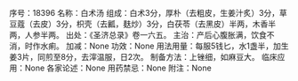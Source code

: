 序号：18396
名称：白术汤
组成：白术3分，厚朴（去粗皮，生姜汁炙）3分，草豆蔻（去皮）3分，枳壳（去瓤，麸炒）3分，白茯苓（去黑皮）半两，木香半两，人参半两。
出处：《圣济总录》卷一六五。
主治：产后心腹胀满，饮食不消，时作水痢。
加减：None
功效：None
用法用量：每服5钱匕，水1盏半，加生姜3片，同煎至8分，去滓温服，日2次。
制备方法：上锉细，如麻豆大。
临床应用：None
各家论述：None
用药禁忌：None
附注：None
